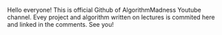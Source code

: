 Hello everyone! This is official Github of AlgorithmMadness Youtube channel.
Evey project and algorithm written on lectures is commited here and linked in the comments. See you!
